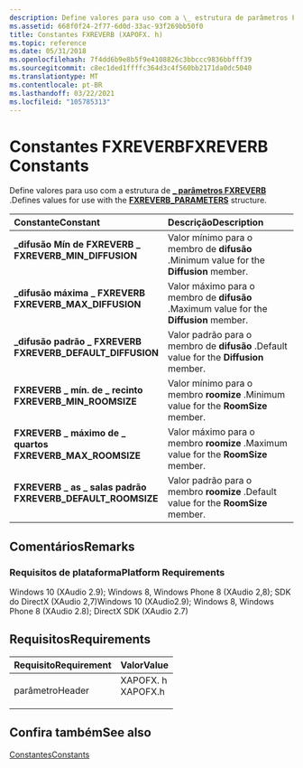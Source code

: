 ```yaml
---
description: Define valores para uso com a \_ estrutura de parâmetros FXREVERB.
ms.assetid: 668f0f24-2f77-6d0d-33ac-93f269bb50f0
title: Constantes FXREVERB (XAPOFX. h)
ms.topic: reference
ms.date: 05/31/2018
ms.openlocfilehash: 7f4dd6b9e8b5f9e4108826c3bbccc9836bbfff39
ms.sourcegitcommit: c8ec1ded1ffffc364d3c4f560bb2171da0dc5040
ms.translationtype: MT
ms.contentlocale: pt-BR
ms.lasthandoff: 03/22/2021
ms.locfileid: "105785313"
---
```

# <a name="fxreverb-constants"></a><span data-ttu-id="8abd0-103">Constantes FXREVERB</span><span class="sxs-lookup"><span data-stu-id="8abd0-103">FXREVERB Constants</span></span>

<span data-ttu-id="8abd0-104">Define valores para uso com a estrutura de [**\_ parâmetros FXREVERB**](/windows/desktop/api/xapofx/ns-xapofx-fxreverb_parameters) .</span><span class="sxs-lookup"><span data-stu-id="8abd0-104">Defines values for use with the [**FXREVERB\_PARAMETERS**](/windows/desktop/api/xapofx/ns-xapofx-fxreverb_parameters) structure.</span></span>



| <span data-ttu-id="8abd0-105">Constante</span><span class="sxs-lookup"><span data-stu-id="8abd0-105">Constant</span></span>                                                                                                                                                                                              | <span data-ttu-id="8abd0-106">Descrição</span><span class="sxs-lookup"><span data-stu-id="8abd0-106">Description</span></span>                                            |
|:------------------------------------------------------------------------------------------------------------------------------------------------------------------------------------------------------|:-------------------------------------------------------|
| <span id="FXREVERB_MIN_DIFFUSION"></span><span id="fxreverb_min_diffusion"></span><dl> <span data-ttu-id="8abd0-107"><dt>**\_difusão Mín de FXREVERB \_**</dt></span><span class="sxs-lookup"><span data-stu-id="8abd0-107"><dt>**FXREVERB\_MIN\_DIFFUSION**</dt></span></span> </dl>             | <span data-ttu-id="8abd0-108">Valor mínimo para o membro de **difusão** .</span><span class="sxs-lookup"><span data-stu-id="8abd0-108">Minimum value for the **Diffusion** member.</span></span><br/> |
| <span id="FXREVERB_MAX_DIFFUSION"></span><span id="fxreverb_max_diffusion"></span><dl> <span data-ttu-id="8abd0-109"><dt>**\_difusão máxima \_ FXREVERB**</dt></span><span class="sxs-lookup"><span data-stu-id="8abd0-109"><dt>**FXREVERB\_MAX\_DIFFUSION**</dt></span></span> </dl>             | <span data-ttu-id="8abd0-110">Valor máximo para o membro de **difusão** .</span><span class="sxs-lookup"><span data-stu-id="8abd0-110">Maximum value for the **Diffusion** member.</span></span><br/> |
| <span id="FXREVERB_DEFAULT_DIFFUSION"></span><span id="fxreverb_default_diffusion"></span><dl> <span data-ttu-id="8abd0-111"><dt>**\_difusão padrão \_ FXREVERB**</dt></span><span class="sxs-lookup"><span data-stu-id="8abd0-111"><dt>**FXREVERB\_DEFAULT\_DIFFUSION**</dt></span></span> </dl> | <span data-ttu-id="8abd0-112">Valor padrão para o membro de **difusão** .</span><span class="sxs-lookup"><span data-stu-id="8abd0-112">Default value for the **Diffusion** member.</span></span><br/> |
| <span id="FXREVERB_MIN_ROOMSIZE"></span><span id="fxreverb_min_roomsize"></span><dl> <span data-ttu-id="8abd0-113"><dt>**FXREVERB \_ mín. de \_ recinto**</dt></span><span class="sxs-lookup"><span data-stu-id="8abd0-113"><dt>**FXREVERB\_MIN\_ROOMSIZE**</dt></span></span> </dl>                | <span data-ttu-id="8abd0-114">Valor mínimo para o membro **roomize** .</span><span class="sxs-lookup"><span data-stu-id="8abd0-114">Minimum value for the **RoomSize** member.</span></span><br/>  |
| <span id="FXREVERB_MAX_ROOMSIZE"></span><span id="fxreverb_max_roomsize"></span><dl> <span data-ttu-id="8abd0-115"><dt>**FXREVERB \_ máximo de \_ quartos**</dt></span><span class="sxs-lookup"><span data-stu-id="8abd0-115"><dt>**FXREVERB\_MAX\_ROOMSIZE**</dt></span></span> </dl>                | <span data-ttu-id="8abd0-116">Valor máximo para o membro **roomize** .</span><span class="sxs-lookup"><span data-stu-id="8abd0-116">Maximum value for the **RoomSize** member.</span></span><br/>  |
| <span id="FXREVERB_DEFAULT_ROOMSIZE"></span><span id="fxreverb_default_roomsize"></span><dl> <span data-ttu-id="8abd0-117"><dt>**FXREVERB \_ as \_ salas padrão**</dt></span><span class="sxs-lookup"><span data-stu-id="8abd0-117"><dt>**FXREVERB\_DEFAULT\_ROOMSIZE**</dt></span></span> </dl>    | <span data-ttu-id="8abd0-118">Valor padrão para o membro **roomize** .</span><span class="sxs-lookup"><span data-stu-id="8abd0-118">Default value for the **RoomSize** member.</span></span><br/>  |



## <a name="remarks"></a><span data-ttu-id="8abd0-119">Comentários</span><span class="sxs-lookup"><span data-stu-id="8abd0-119">Remarks</span></span>

### <a name="platform-requirements"></a><span data-ttu-id="8abd0-120">Requisitos de plataforma</span><span class="sxs-lookup"><span data-stu-id="8abd0-120">Platform Requirements</span></span>

<span data-ttu-id="8abd0-121">Windows 10 (XAudio 2.9); Windows 8, Windows Phone 8 (XAudio 2,8); SDK do DirectX (XAudio 2,7)</span><span class="sxs-lookup"><span data-stu-id="8abd0-121">Windows 10 (XAudio2.9); Windows 8, Windows Phone 8 (XAudio 2.8); DirectX SDK (XAudio 2.7)</span></span>

## <a name="requirements"></a><span data-ttu-id="8abd0-122">Requisitos</span><span class="sxs-lookup"><span data-stu-id="8abd0-122">Requirements</span></span>



| <span data-ttu-id="8abd0-123">Requisito</span><span class="sxs-lookup"><span data-stu-id="8abd0-123">Requirement</span></span> | <span data-ttu-id="8abd0-124">Valor</span><span class="sxs-lookup"><span data-stu-id="8abd0-124">Value</span></span> |
|-------------------|-------------------------------------------------------------------------------------|
| <span data-ttu-id="8abd0-125">parâmetro</span><span class="sxs-lookup"><span data-stu-id="8abd0-125">Header</span></span><br/> | <dl> <span data-ttu-id="8abd0-126"><dt>XAPOFX. h</dt></span><span class="sxs-lookup"><span data-stu-id="8abd0-126"><dt>XAPOFX.h</dt></span></span> </dl> |



## <a name="see-also"></a><span data-ttu-id="8abd0-127">Confira também</span><span class="sxs-lookup"><span data-stu-id="8abd0-127">See also</span></span>

<dl> <dt>

[<span data-ttu-id="8abd0-128">Constantes</span><span class="sxs-lookup"><span data-stu-id="8abd0-128">Constants</span></span>](constants.md)
</dt> </dl>

 

 




